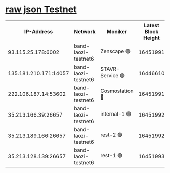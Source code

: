 
[raw json Testnet](https://rpc-check.bandt.stavr.tech/bandt/rpcbandt_result.json)
=

<table><tr><th>IP-Address</th><th>Network</th><th>Moniker</th><th>Latest Block Height</th><th>Earliest Block Height</th><th>Catching Up</th><th>Tx Index</th><th>Voting Power</th><th>Scan Time</th></tr><tr><td>93.115.25.178:6002</td><td>band-laozi-testnet6</td><td>Zenscape 🟢</td><td>16451991</td><td>12460001</td><td>False</td><td>on</td><td>0</td><td>2024-03-04T09:30:43.675304873UTC</td></tr><tr><td>135.181.210.171:14057</td><td>band-laozi-testnet6</td><td>STAVR-Service 🟢</td><td>16446610</td><td>15322501</td><td>False</td><td>on</td><td>0</td><td>2024-03-04T09:30:44.013846097UTC</td></tr><tr><td>222.106.187.14:53602</td><td>band-laozi-testnet6</td><td>Cosmostation 🔴</td><td>16451991</td><td>15423001</td><td>False</td><td>on</td><td>2203670</td><td>2024-03-04T09:30:45.356299908UTC</td></tr><tr><td>35.213.166.39:26657</td><td>band-laozi-testnet6</td><td>internal-1 🟢</td><td>16451992</td><td>16351992</td><td>False</td><td>on</td><td>0</td><td>2024-03-04T09:30:46.238301483UTC</td></tr><tr><td>35.213.189.166:26657</td><td>band-laozi-testnet6</td><td>rest-2 🟢</td><td>16451992</td><td>16351992</td><td>False</td><td>on</td><td>0</td><td>2024-03-04T09:30:47.154298152UTC</td></tr><tr><td>35.213.128.139:26657</td><td>band-laozi-testnet6</td><td>rest-1 🟢</td><td>16451993</td><td>16351993</td><td>False</td><td>on</td><td>0</td><td>2024-03-04T09:30:48.100552561UTC</td></tr></table>
